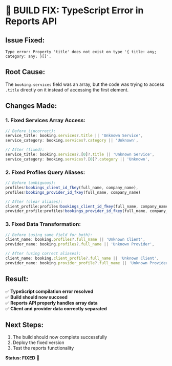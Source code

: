 # 🔧 BUILD FIX: TypeScript Error in Reports API

## **Issue Fixed:**
```
Type error: Property 'title' does not exist on type '{ title: any; category: any; }[]'.
```

## **Root Cause:**
The `booking.services` field was an array, but the code was trying to access `.title` directly on it instead of accessing the first element.

## **Changes Made:**

### **1. Fixed Services Array Access:**
```typescript
// Before (incorrect):
service_title: booking.services?.title || 'Unknown Service',
service_category: booking.services?.category || 'Unknown',

// After (fixed):
service_title: booking.services?.[0]?.title || 'Unknown Service',
service_category: booking.services?.[0]?.category || 'Unknown',
```

### **2. Fixed Profiles Query Aliases:**
```typescript
// Before (ambiguous):
profiles!bookings_client_id_fkey(full_name, company_name),
profiles!bookings_provider_id_fkey(full_name, company_name)

// After (clear aliases):
client_profile:profiles!bookings_client_id_fkey(full_name, company_name),
provider_profile:profiles!bookings_provider_id_fkey(full_name, company_name)
```

### **3. Fixed Data Transformation:**
```typescript
// Before (using same field for both):
client_name: booking.profiles?.full_name || 'Unknown Client',
provider_name: booking.profiles?.full_name || 'Unknown Provider',

// After (using correct aliases):
client_name: booking.client_profile?.full_name || 'Unknown Client',
provider_name: booking.provider_profile?.full_name || 'Unknown Provider',
```

## **Result:**
✅ **TypeScript compilation error resolved**  
✅ **Build should now succeed**  
✅ **Reports API properly handles array data**  
✅ **Client and provider data correctly separated**  

## **Next Steps:**
1. The build should now complete successfully
2. Deploy the fixed version
3. Test the reports functionality

**Status: FIXED** 🚀
